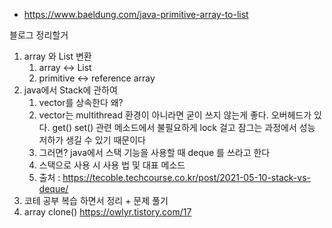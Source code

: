 







- https://www.baeldung.com/java-primitive-array-to-list







블로그 정리할거 

1. array 와 List 변환
   1.  array <-> List 
   2. primitive <-> reference array 
2. java에서 Stack에 관하여 
   1. vector를 상속한다 왜? 
   2. vector는 multithread 환경이 아니라면 굳이 쓰지 않는게 좋다. 오버헤드가 있다. get() set() 관련 메소드에서 불필요하게 lock 걸고 잠그는 과정에서 성능 저하가 생길 수 있기 때문이다
   3.  그러면? java에서 스택 기능을 사용할 때 deque  를 쓰라고 한다
   4. 스택으로 사용 시 사용 법 및 대표 메소드 
   5. 출처 : https://tecoble.techcourse.co.kr/post/2021-05-10-stack-vs-deque/
3. 코테 공부 복습 하면서 정리 + 문제 풀기 
4. array clone()
   https://owlyr.tistory.com/17

